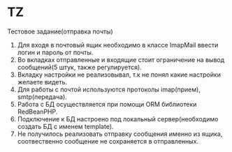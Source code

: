# TZ
Тестовое задание(отправка почты)

1. Для входя в почтовый ящик необходимо в классе ImapMail ввести логин и пароль от почты.
2. Во вкладках отправленные и входящие стоит ограничение на вывод сообщений(5 штук, также регулируется).
3. Вкладку настройки не реализовывал, т.к не понял какие настройки желаете видеть.
4. Для работы с почтой используются протоколы imap(прием), smtp(передача).
5. Работа c БД осуществляется при помощи ORM библиотеки RedBeanPHP.
6. Подключение к БД настроено под локальный сервер(необходимо создать БД с именем template).
7. Не получилось реализовать отправку сообщения именно из ящика, соотвественно сообщение не сохраняется в отправленных.
